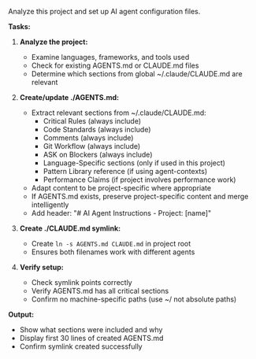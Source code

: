 Analyze this project and set up AI agent configuration files.

**Tasks:**

1. **Analyze the project:**
   - Examine languages, frameworks, and tools used
   - Check for existing AGENTS.md or CLAUDE.md files
   - Determine which sections from global ~/.claude/CLAUDE.md are relevant

2. **Create/update ./AGENTS.md:**
   - Extract relevant sections from ~/.claude/CLAUDE.md:
     - Critical Rules (always include)
     - Code Standards (always include)
     - Comments (always include)
     - Git Workflow (always include)
     - ASK on Blockers (always include)
     - Language-Specific sections (only if used in this project)
     - Pattern Library reference (if using agent-contexts)
     - Performance Claims (if project involves performance work)
   - Adapt content to be project-specific where appropriate
   - If AGENTS.md exists, preserve project-specific content and merge intelligently
   - Add header: "# AI Agent Instructions - Project: [name]"

3. **Create ./CLAUDE.md symlink:**
   - Create `ln -s AGENTS.md CLAUDE.md` in project root
   - Ensures both filenames work with different agents

4. **Verify setup:**
   - Check symlink points correctly
   - Verify AGENTS.md has all critical sections
   - Confirm no machine-specific paths (use ~/ not absolute paths)

**Output:**
- Show what sections were included and why
- Display first 30 lines of created AGENTS.md
- Confirm symlink created successfully
